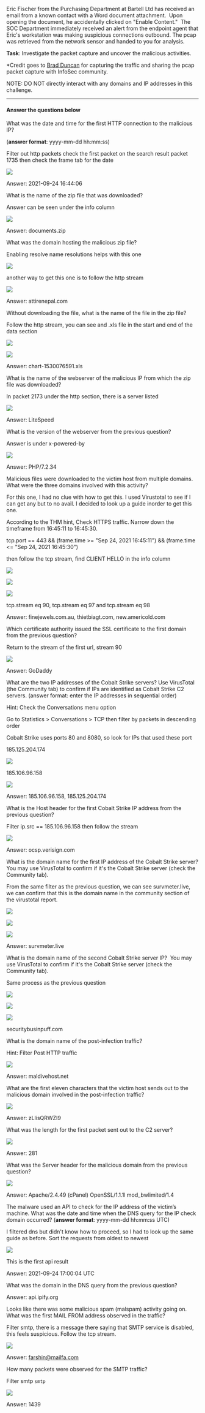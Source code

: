 <!-- ![](https://assets.tryhackme.com/additional/carnage/carnage.png) -->

Eric Fischer from the Purchasing Department at Bartell Ltd has received an email from a known contact with a Word document attachment.  Upon opening the document, he accidentally clicked on "Enable Content."  The SOC Department immediately received an alert from the endpoint agent that Eric's workstation was making suspicious connections outbound. The pcap was retrieved from the network sensor and handed to you for analysis. 

**Task**: Investigate the packet capture and uncover the malicious activities. 

*Credit goes to [Brad Duncan](https://www.malware-traffic-analysis.net/) for capturing the traffic and sharing the pcap packet capture with InfoSec community. 

NOTE: DO NOT directly interact with any domains and IP addresses in this challenge. 

---

<!--Deploy the machine attached to this task; it will be visible in the split-screen view once it is ready.

If you don't see a virtual machine load, then click the Show Split View button.

![](https://assets.tryhackme.com/additional/carnage/split-view2.png)

![](https://assets.tryhackme.com/additional/carnage/magnifier.png) 

Are you ready for the journey?

Please, load the pcap file in your Analysis folder on the Desktop into Wireshark to answer the questions below. -->

#### Answer the questions below
What was the date and time for the first HTTP connection to the malicious IP?

(**answer format**: yyyy-mm-dd hh:mm:ss)

Filter out http packets check the first packet on the search result
packet 1735 then check the frame tab for the date

![](../screenshots/Carnage/Carnage_001.png)

Answer: 2021-09-24 16:44:06

What is the name of the zip file that was downloaded?  

Answer can be seen under the info column

![](../screenshots/Carnage/Carnage_002.png)

Answer: documents.zip

What was the domain hosting the malicious zip file?  

Enabling resolve name resolutions helps with this one

![](../screenshots/Carnage/Carnage_003.png)

another way to get this one is to follow the http stream

![](../screenshots/Carnage/Carnage_004.png)

Answer: attirenepal.com

Without downloading the file, what is the name of the file in the zip file?  

Follow the http stream, you can see and .xls file in the start and end of the data section

![](../screenshots/Carnage/Carnage_005.png)

![](../screenshots/Carnage/Carnage_006.png)

Answer: chart-1530076591.xls

What is the name of the webserver of the malicious IP from which the zip file was downloaded?  

In packet 2173 under the http section, there is a server listed

![](../screenshots/Carnage/Carnage_007.png)

Answer: LiteSpeed

What is the version of the webserver from the previous question?  

Answer is under x-powered-by

![](../screenshots/Carnage/Carnage_008.png)

Answer: PHP/7.2.34

Malicious files were downloaded to the victim host from multiple domains. What were the three domains involved with this activity?

For this one, I had no clue with how to get this. I used Virustotal to see if I can get any but to no avail. I decided to look up a guide inorder to get this one.

According to the THM hint, Check HTTPS traffic. Narrow down the timeframe from 16:45:11 to 16:45:30.

tcp.port == 443 && (frame.time >= "Sep 24, 2021 16:45:11") && (frame.time <= "Sep 24, 2021 16:45:30")

then follow the tcp stream, find CLIENT HELLO in the info column

![](../screenshots/Carnage/Carnage_009.png)

![](../screenshots/Carnage/Carnage_010.png)

![](../screenshots/Carnage/Carnage_011.png)

tcp.stream eq 90, tcp.stream eq 97 and tcp.stream eq 98

Answer: finejewels.com.au, thietbiagt.com, new.americold.com

Which certificate authority issued the SSL certificate to the first domain from the previous question?  

Return to the stream of the first url, stream 90

![](../screenshots/Carnage/Carnage_012.png)

Answer: GoDaddy

What are the two IP addresses of the Cobalt Strike servers? Use VirusTotal (the Community tab) to confirm if IPs are identified as Cobalt Strike C2 servers. (answer format: enter the IP addresses in sequential order)

Hint: Check the Conversations menu option

Go to Statistics > Conversations > TCP then filter by packets in descending order

Cobalt Strike uses ports 80 and 8080, so look for IPs that used these port

185.125.204.174

![](../screenshots/Carnage/Carnage_013.png)

185.106.96.158

![](../screenshots/Carnage/Carnage_014.png)

Answer: 185.106.96.158, 185.125.204.174

What is the Host header for the first Cobalt Strike IP address from the previous question?  

Filter ip.src == 185.106.96.158 then follow the stream

![](../screenshots/Carnage/Carnage_015.png)

Answer: ocsp.verisign.com

What is the domain name for the first IP address of the Cobalt Strike server? You may use VirusTotal to confirm if it's the Cobalt Strike server (check the Community tab).

From the same filter as the previous question, we can see survmeter.live, we can confirm that this is the domain name in the community section of the virustotal report.

![](../screenshots/Carnage/Carnage_016.png)

![](../screenshots/Carnage/Carnage_017.png)

![](../screenshots/Carnage/Carnage_018.png)

Answer: survmeter.live

What is the domain name of the second Cobalt Strike server IP?  You may use VirusTotal to confirm if it's the Cobalt Strike server (check the Community tab).

Same process as the previous question

![](../screenshots/Carnage/Carnage_019.png)

![](../screenshots/Carnage/Carnage_020.png)

![](../screenshots/Carnage/Carnage_021.png)

securitybusinpuff.com

What is the domain name of the post-infection traffic?

Hint: Filter Post HTTP traffic

![](../screenshots/Carnage/Carnage_022.png)

Answer: maldivehost.net

What are the first eleven characters that the victim host sends out to the malicious domain involved in the post-infection traffic? 

![](../screenshots/Carnage/Carnage_023.png)

Answer: zLIisQRWZI9

What was the length for the first packet sent out to the C2 server?

![](../screenshots/Carnage/Carnage_024.png)

Answer: 281

What was the Server header for the malicious domain from the previous question?

![](../screenshots/Carnage/Carnage_025.png)

Answer: Apache/2.4.49 (cPanel) OpenSSL/1.1.1l mod_bwlimited/1.4

The malware used an API to check for the IP address of the victim’s machine. What was the date and time when the DNS query for the IP check domain occurred? (**answer format**: yyyy-mm-dd hh:mm:ss UTC)

I filtered dns but didn't know how to proceed, so I had to look up the same guide as before. Sort the requests from oldest to newest

![](../screenshots/Carnage/Carnage_026.png)

This is the first api result

Answer: 2021-09-24 17:00:04 UTC

What was the domain in the DNS query from the previous question?

Answer: api.ipify.org

Looks like there was some malicious spam (malspam) activity going on. What was the first MAIL FROM address observed in the traffic?

Filter smtp, there is a message there saying that SMTP service is disabled, this feels suspicious. Follow the tcp stream.

![](../screenshots/Carnage/Carnage_027.png)

Answer: farshin@mailfa.com

How many packets were observed for the SMTP traffic?

Filter smtp
`smtp`

![](../screenshots/Carnage/Carnage_028.png)

Answer: 1439